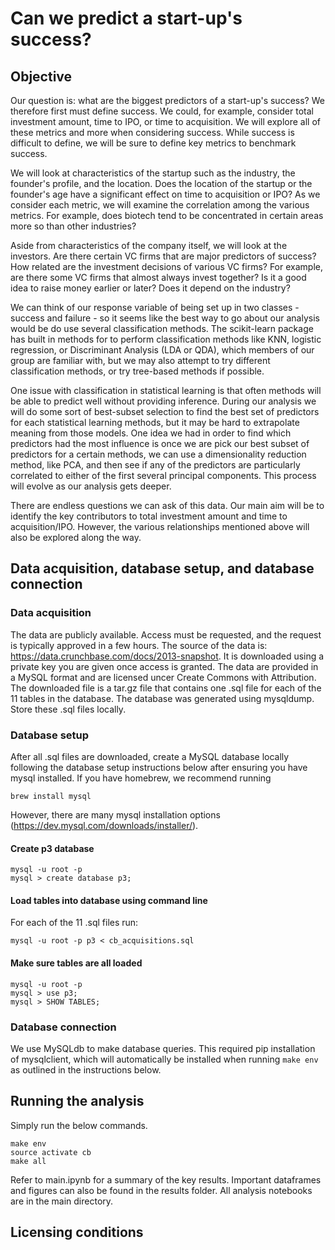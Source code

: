 # Can we predict a start-up's success?

## Objective
Our question is: what are the biggest predictors of a start-up's success? We therefore first must define success. We could, for example, consider total investment amount, time to IPO, or time to acquisition. We will explore all of these metrics and more when considering success. While success is difficult to define, we will be sure to define key metrics to benchmark success.

We will look at characteristics of the startup such as the industry, the founder's profile, and the location. Does the location of the startup or the founder's age have a significant effect on time to acquisition or IPO? As we consider each metric, we will examine the correlation among the various metrics. For example, does biotech tend to be concentrated in certain areas more so than other industries?

Aside from characteristics of the company itself, we will look at the investors. Are there certain VC firms that are major predictors of success? How related are the investment decisions of various VC firms? For example, are there some VC firms that almost always invest together? Is it a good idea to raise money earlier or later? Does it depend on the industry?

We can think of our response variable of being set up in two classes - success and failure - so it seems like the best way to go about our analysis would be do use several classification methods. The scikit-learn package has built in methods for to perform classification methods like KNN, logistic regression, or Discriminant Analysis (LDA or QDA), which members of our group are familiar with, but we may also attempt to try different classification methods, or try tree-based methods if possible.

One issue with classification in statistical learning is that often methods will be able to predict well without providing inference. During our analysis we will do some sort of best-subset selection to find the best set of predictors for each statistical learning methods, but it may be hard to extrapolate meaning from those models. One idea we had in order to find which predictors had the most influence is once we are pick our best subset of predictors for a certain methods, we can use a dimensionality reduction method, like PCA, and then see if any of the predictors are particularly correlated to either of the first several principal components. This process will evolve as our analysis gets deeper.

There are endless questions we can ask of this data. Our main aim will be to identify the key contributors to total investment amount and time to acquisition/IPO. However, the various relationships mentioned above will also be explored along the way.

## Data acquisition, database setup, and database connection

### Data acquisition
The data are publicly available. Access must be requested, and the request is typically approved in a few hours. The source of the data is: https://data.crunchbase.com/docs/2013-snapshot. It is downloaded using a private key you are given once access is granted. The data are provided in a MySQL format and are licensed uncer Create Commons with Attribution. The downloaded file is a tar.gz file that contains one .sql file for each of the 11 tables in the database. The database was generated using mysqldump. Store these .sql files locally.

### Database setup
After all .sql files are downloaded, create a MySQL database locally following the database setup instructions below after ensuring you have mysql installed. If you have homebrew, we recommend running
```
brew install mysql
```
However, there are many mysql installation options (https://dev.mysql.com/downloads/installer/).

#### Create p3 database
```
mysql -u root -p
mysql > create database p3;
```

#### Load tables into database using command line
For each of the 11 .sql files run:
```
mysql -u root -p p3 < cb_acquisitions.sql
```

#### Make sure tables are all loaded
```
mysql -u root -p
mysql > use p3;
mysql > SHOW TABLES;
```

### Database connection
We use MySQLdb to make database queries. This required pip installation of mysqlclient, which will automatically be installed when running `make env` as outlined in the instructions below.

## Running the analysis
Simply run the below commands.
```
make env
source activate cb
make all
```

Refer to main.ipynb for a summary of the key results. Important dataframes and figures can also be found in the results folder. All analysis notebooks are in the main directory.

## Licensing conditions
